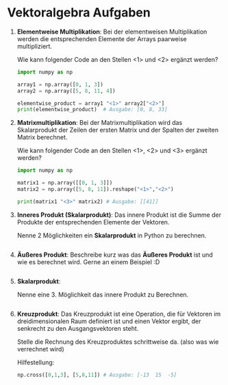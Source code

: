 # **Vektoralgebra Aufgaben**

1. **Elementweise Multiplikation**: Bei der elementweisen Multiplikation werden die entsprechenden Elemente der Arrays paarweise multipliziert. 

   Wie kann folgender Code an den Stellen <1> und <2> ergänzt werden?

   ```python
   import numpy as np
   
   array1 = np.array([0, 1, 3])
   array2 = np.array([5, 8, 11, 4])
   
   elementwise_product = array1 "<1>" array2["<2>"] 
   print(elementwise_product)  # Ausgabe: [0, 8, 33]
   ```
2. **Matrixmultiplikation**:
   Bei der Matrixmultiplikation wird das Skalarprodukt der Zeilen der ersten Matrix und der Spalten der zweiten Matrix berechnet.

   Wie kann folgender Code an den Stellen <1>, <2> und <3> ergänzt werden?

   ```python
   import numpy as np
   
   matrix1 = np.array([[0, 1, 3]])
   matrix2 = np.array([5, 8, 11]).reshape("<1>","<2>")
   
   print(matrix1 "<3>" matrix2) # Ausgabe: [[41]]
   ```
3. **Inneres Produkt (Skalarprodukt)**:
   Das innere Produkt ist die Summe der Produkte der entsprechenden Elemente der Vektoren.

   Nenne 2 Möglichkeiten ein **Skalarprodukt** in Python zu berechnen.

   ```python
   
   ```
4. **Äußeres Produkt**: Beschreibe kurz was das **Äußeres Produkt** ist und wie es berechnet wird. Gerne an einem Beispiel :D

   ```python
   
   ```
5. **Skalarprodukt**: 

   Nenne eine 3. Möglichkeit das innere Produkt zu Berechnen.

   ```python
   
   ```
6. **Kreuzprodukt**:
   Das Kreuzprodukt ist eine Operation, die für Vektoren im dreidimensionalen Raum definiert ist und einen Vektor ergibt, der senkrecht zu den Ausgangsvektoren steht.

   Stelle die Rechnung des Kreuzproduktes schrittweise da. (also was wie verrechnet wird)

   Hilfestellung:

   ```python
   np.cross([0,1,3], [5,8,11]) # Ausgabe: [-13  15  -5]
   ```
